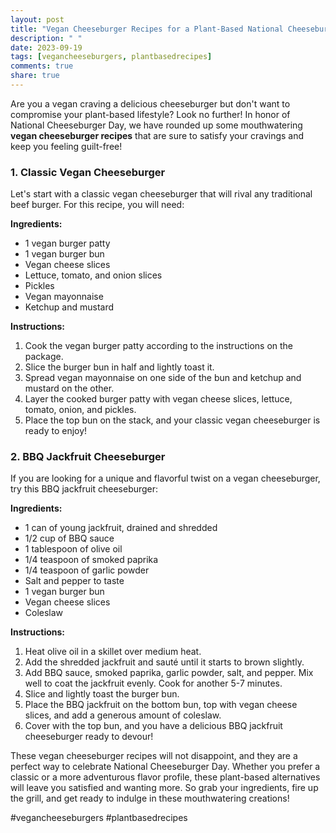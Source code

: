```yaml
---
layout: post
title: "Vegan Cheeseburger Recipes for a Plant-Based National Cheeseburger Day"
description: " "
date: 2023-09-19
tags: [vegancheeseburgers, plantbasedrecipes]
comments: true
share: true
---
```


Are you a vegan craving a delicious cheeseburger but don't want to compromise your plant-based lifestyle? Look no further! In honor of National Cheeseburger Day, we have rounded up some mouthwatering **vegan cheeseburger recipes** that are sure to satisfy your cravings and keep you feeling guilt-free!

### 1. Classic Vegan Cheeseburger

Let's start with a classic vegan cheeseburger that will rival any traditional beef burger. For this recipe, you will need:

**Ingredients:**

- 1 vegan burger patty
- 1 vegan burger bun
- Vegan cheese slices
- Lettuce, tomato, and onion slices
- Pickles
- Vegan mayonnaise
- Ketchup and mustard

**Instructions:**

1. Cook the vegan burger patty according to the instructions on the package.
2. Slice the burger bun in half and lightly toast it.
3. Spread vegan mayonnaise on one side of the bun and ketchup and mustard on the other.
4. Layer the cooked burger patty with vegan cheese slices, lettuce, tomato, onion, and pickles.
5. Place the top bun on the stack, and your classic vegan cheeseburger is ready to enjoy!

### 2. BBQ Jackfruit Cheeseburger

If you are looking for a unique and flavorful twist on a vegan cheeseburger, try this BBQ jackfruit cheeseburger:

**Ingredients:**

- 1 can of young jackfruit, drained and shredded
- 1/2 cup of BBQ sauce
- 1 tablespoon of olive oil
- 1/4 teaspoon of smoked paprika
- 1/4 teaspoon of garlic powder
- Salt and pepper to taste
- 1 vegan burger bun
- Vegan cheese slices
- Coleslaw

**Instructions:**

1. Heat olive oil in a skillet over medium heat.
2. Add the shredded jackfruit and sauté until it starts to brown slightly.
3. Add BBQ sauce, smoked paprika, garlic powder, salt, and pepper. Mix well to coat the jackfruit evenly. Cook for another 5-7 minutes.
4. Slice and lightly toast the burger bun.
5. Place the BBQ jackfruit on the bottom bun, top with vegan cheese slices, and add a generous amount of coleslaw.
6. Cover with the top bun, and you have a delicious BBQ jackfruit cheeseburger ready to devour!

These vegan cheeseburger recipes will not disappoint, and they are a perfect way to celebrate National Cheeseburger Day. Whether you prefer a classic or a more adventurous flavor profile, these plant-based alternatives will leave you satisfied and wanting more. So grab your ingredients, fire up the grill, and get ready to indulge in these mouthwatering creations!

#vegancheeseburgers #plantbasedrecipes